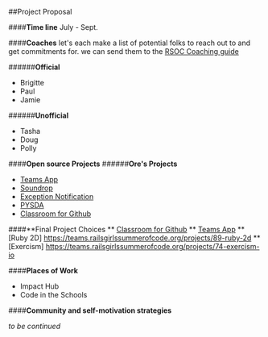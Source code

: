 ##Project Proposal

####**Time line**
July - Sept.

####**Coaches**
	 let's each make a list of potential folks to reach
	 out to and get commitments for.  we can send them
	 to the [RSOC Coaching guide](http://railsgirlssummerofcode.org/guide/coaching/)

######**Official**
* Brigitte
* Paul
* Jamie

######**Unofficial**
* Tasha
* Doug
* Polly 


####**Open source Projects**
######**Ore's Projects**  
* [Teams App](https://teams.railsgirlssummerofcode.org/projects/96-discourse-visual-forum-analytics)
* [Soundrop](https://teams.railsgirlssummerofcode.org/projects/100-sounddrop)
* [Exception Notification](https://teams.railsgirlssummerofcode.org/projects/92-exception-notification)
* [PYSDA](https://teams.railsgirlssummerofcode.org/projects/86-pydsa)
* [Classroom for Github](https://teams.railsgirlssummerofcode.org/projects/95-classroom-for-github)  

####**Final Project Choices
** [Classroom for Github](https://teams.railsgirlssummerofcode.org/projects/95-classroom-for-github)
** [Teams App](https://teams.railsgirlssummerofcode.org/projects/96-discourse-visual-forum-analytics)
** [Ruby 2D] https://teams.railsgirlssummerofcode.org/projects/89-ruby-2d
** [Exercism] https://teams.railsgirlssummerofcode.org/projects/74-exercism-io


####**Places of Work**
* Impact Hub
* Code in the Schools

####**Community and self-motivation strategies**

_to be continued_
